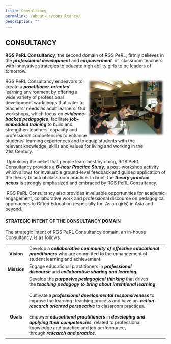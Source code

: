```yaml
---
title: Consultancy
permalink: /about-us/consultancy/
description: ""
---
```

## CONSULTANCY

**RGS PeRL Consultancy**, the second domain of RGS PeRL, firmly believes in the **_professional development_** and **_empowerment_**  of  classroom teachers with innovative strategies to educate high ability girls to be leaders of tomorrow.

<img src="/images/internal consultancy.jpg" style="width:49%" align=right>

RGS PeRL Consultancy endeavors to create a **_practitioner-oriented_** learning environment by offering a wide variety of professional development workshops that cater to teachers' needs as adult learners. Our workshops, which focus on **_evidence-backed pedagogies_**, facilitate **_job-embedded training_** to build and strengthen teachers’ capacity and professional competencies to enhance students’ learning experiences and to equip students with the relevant knowledge, skills and values for living and working in the 21st Century.

 Upholding the belief that people learn best by doing, RGS PeRL Consultancy provides a **_6-hour Practice Study_**, a post-workshop activity which allows for invaluable ground-level feedback and guided application of the theory to actual classroom practice. In brief, the **_theory-practice nexus_** is strongly emphasized and embraced by RGS PeRL Consultancy.

 RGS PeRL Consultancy also provides invaluable opportunities for academic engagement, collaborative work and professional discourse on pedagogical approaches to Gifted Education (especially for  Asian girls) in Asia and beyond.
 
 #### STRATEGIC INTENT OF THE CONSULTANCY DOMAIN

The strategic intent of RGS PeRL Consultancy domain, an in-house Consultancy, is as follows:

|   |   |
|:-:|---|
| **Vision**  | Develop a **_collaborative community of effective_** **_educational practitioners_** who are committed to the enhancement of student learning and achievement.  |
| **Mission**  | Engage educational practitioners in **_professional discourse_** and **_collaborative sharing and learning._**  |
| <br><br><br><br>**Goals**  | Develop the **_purposive pedagogical thinking_** that drives the **_teaching pedagogy to bring about intentional learning_**.<br><br>Cultivate a **_professional developmental responsiveness_** to improve the learning-teaching process and have an  **_action-research oriented perspective_** to classroom practices.<br><br>Empower **_educational practitioners_** in **_developing and applying their competencies_**, related to professional knowledge and practice and job performance, through **_research and practice_**.  |
|   |   |